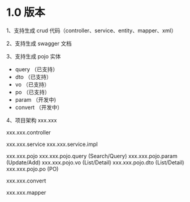 


# 1.0 版本
1、支持生成 crud 代码（controller、service、entity、mapper、xml）

2、支持生成 swagger 文档

3、支持生成 pojo 实体
* query （已支持）
* dto （已支持）
* vo （已支持）
* po （已支持）
* param （开发中)
* convert （开发中）


4、项目架构
xxx.xxx

xxx.xxx.controller

xxx.xxx.service
xxx.xxx.service.impl

xxx.xxx.pojo
xxx.xxx.pojo.query (Search/Query)
xxx.xxx.pojo.param (Update/Add)
xxx.xxx.pojo.vo (List/Detail)
xxx.xxx.pojo.dto (List/Detail)
xxx.xxx.pojo.po (PO)

xxx.xxx.convert

xxx.xxx.mapper